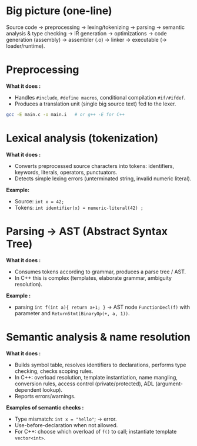# Big picture (one-line)
Source code → preprocessing → lexing/tokenizing → parsing → semantic analysis & type checking → IR generation → optimizations → code generation (assembly) → assembler (.o) → linker → executable (→ loader/runtime).

# Preprocessing
**What it does :**
- Handles `#include`, `#define macros`, conditional compilation `#if/#ifdef`.
- Produces a translation unit (single big source text) fed to the lexer.
```bash
gcc -E main.c -o main.i   # or g++ -E for C++
```

# Lexical analysis (tokenization)
**What it does :**
- Converts preprocessed source characters into tokens: identifiers, keywords, literals, operators, punctuators.
- Detects simple lexing errors (unterminated string, invalid numeric literal).

**Example:**
- Source: `int x = 42;`
- Tokens: `int identifier(x) = numeric-literal(42) ;`

# Parsing → AST (Abstract Syntax Tree)
**What it does :**
- Consumes tokens according to grammar, produces a parse tree / AST.
- In C++ this is complex (templates, elaborate grammar, ambiguity resolution).

**Example :** 
- parsing `int f(int a){ return a+1; }` → AST node `FunctionDecl(f)` with parameter and `ReturnStmt(BinaryOp(+, a, 1))`.

# Semantic analysis & name resolution
**What it does :**
- Builds symbol table, resolves identifiers to declarations, performs type checking, checks scoping rules.
- In C++: overload resolution, template instantiation, name mangling, conversion rules, access control (private/protected), ADL (argument-dependent lookup).
- Reports errors/warnings.

**Examples of semantic checks :**
- Type mismatch: `int x = "hello"`; → error.
- Use-before-declaration when not allowed.
- For C++: choose which overload of `f()` to call; instantiate template `vector<int>`.
